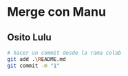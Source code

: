 # Merge con Manu

## Osito Lulu

```bash
# hacer un commit desde la rama colab
git add .\README.md
git commit -m "1"
```